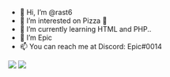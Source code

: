 - 👋 Hi, I’m @rast6
- 👀 I’m interested on Pizza 🍕
- 🌱 I’m currently learning HTML and PHP..
- 💞️ I’m Epic
- 📫 You can reach me at Discord: Epic#0014
<picture>
<source 
  srcset="https://github-readme-stats.vercel.app/api?username=rast6&show_icons=true&theme=radical"
  media="(prefers-color-scheme: dark)"
/>
<source
  srcset="https://github-readme-stats.vercel.app/api?username=rast6&show_icons=true"
  media="(prefers-color-scheme: light), (prefers-color-scheme: no-preference)"
/>
<img src="https://github-readme-stats.vercel.app/api?username=rast6&show_icons=true" />
<img src="https://github-readme-stats.vercel.app/api/top-langs/?username=Ficelloo&hide=html&theme=graywhite&layout=compact&hide_border=true">
</picture>
